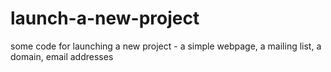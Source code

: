 # launch-a-new-project
some code for launching a new project - a simple webpage, a mailing list, a domain, email addresses
